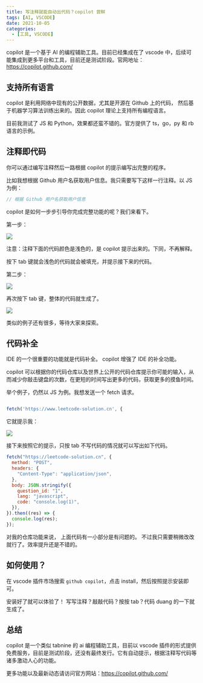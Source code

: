 ```yaml
---
title: 写注释就能自动出代码？copilot 尝鲜
tags: [AI, VSCODE]
date: 2021-10-05
categories:
  - [工具, VSCODE]
---
```


copilot 是一个基于 AI 的编程辅助工具。目前已经集成在了 vscode 中，后续可能集成到更多平台和工具，目前还是测试阶段。官网地址：https://copilot.github.com/

<!-- more -->

## 支持所有语言

copilot 是利用网络中现有的公开数据，尤其是开源在 Github 上的代码， 然后基于机器学习算法训练出来的。因此 copilot 理论上支持所有编程语言。

目前我测试了 JS 和 Python，效果都还蛮不错的。官方提供了 ts，go，py 和 rb 语言的示例。

## 注释即代码

你可以通过编写注释然后一路根据 copilot 的提示编写出完整的程序。

比如我想根据 Github 用户名获取用户信息。我只需要写下这样一行注释。以 JS 为例：

```js
// 根据 Github 用户名获取用户信息
```

copilot 是如何一步步引导你完成完整功能的呢？我们来看下。

第一步：

![](https://p.ipic.vip/4gv5xp.jpg)

注意：注释下面的代码颜色是浅色的，是 copilot 提示出来的。下同，不再解释。

按下 tab 键就会浅色的代码就会被填充，并提示接下来的代码。

第二步：

![](https://p.ipic.vip/yjaigd.jpg)

再次按下 tab 键，整体的代码就生成了。

![](https://p.ipic.vip/s1k8cb.jpg)

类似的例子还有很多，等待大家来探索。

## 代码补全

IDE 的一个很重要的功能就是代码补全。 copilot 增强了 IDE 的补全功能。

copilot 可以根据你的代码仓库以及世界上公开的代码仓库提示你可能的输入，从而减少你敲击键盘的次数，在更短的时间写出更多的代码，获取更多的摸鱼时间。

举个例子，仍然以 JS 为例。我想发送一个 fetch 请求。

```js

fetch('https://www.leetcode-solution.cn', {
```

它就提示我：

![](https://p.ipic.vip/8luyee.jpg)

接下来按照它的提示，只按 tab 不写代码的情况就可以写出如下代码。

```js
fetch("https://leetcode-solution.cn", {
  method: "POST",
  headers: {
    "Content-Type": "application/json",
  },
  body: JSON.stringify({
    question_id: "1",
    lang: "javascript",
    code: "console.log(1)",
  }),
}).then((res) => {
  console.log(res);
});
```

对我的仓库功能来说， 上面代码有一小部分是有问题的。 不过我只需要稍微改改就行了。效率提升还是不错的。

## 如何使用？

在 vscode 插件市场搜索 `github copilot`，点击 install，然后按照提示安装即可。

安装好了就可以体验了！ 写写注释？敲敲代码？按按 tab？代码 duang 的一下就生成了。

## 总结

copilot 是一个类似 tabnine 的 ai 编程辅助工具，目前以 vscode 插件的形式提供免费服务，目前是测试阶段，还没有最终发行。它有自动提示，根据注释写代码等诸多激动人心的功能。

更多功能以及最新动态请访问官方网站：https://copilot.github.com/
